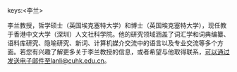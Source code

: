 keys:<李兰>


李兰教授，哲学硕士（英国埃克塞特大学）和博士（英国埃克塞特大学），现任教于香港中文大学（深圳）人文社科学院。他的研究领域涵盖了词汇学和词典编纂、语料库研究、隐喻研究、新词、计算机媒介交流中的语言以及专业交流等多个方面。若您有兴趣了解更多关于李兰教授的信息，或者希望与他取得联系，可以通过发送电子邮件至lanli@cuhk.edu.cn。